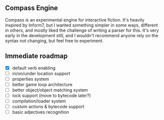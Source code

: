 ## Compass Engine

Compass is an experimental engine for interactive fiction. It's heavily inspired by Inform7, but I wanted something simpler in some ways, different in others, and mostly liked the challenge of writing a parser for this. It's very early in the development still, and I wouldn't recommend anyone rely on the syntax not changing, but feel free to experiment.

## Immediate roadmap

- [x] default verb enabling
- [ ] in/on/under location support
- [ ] properties system
- [ ] better game loop architecture
- [ ] better object/object matching system
- [ ] lock support (move to bytecode later?)
- [ ] compilation/loader system
- [ ] custom actions & bytecode support
- [ ] basic adjectives recognition